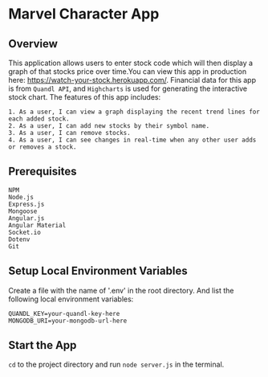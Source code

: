 # Marvel Character App

## Overview

This application allows users to enter stock code which will then display a graph of that stocks price over time.You can view this app in production here: https://watch-your-stock.herokuapp.com/.
Financial data for this app is from ```Quandl API```, and ```Highcharts``` is used for generating the interactive stock chart. The features of this app includes:
```
1. As a user, I can view a graph displaying the recent trend lines for each added stock.
2. As a user, I can add new stocks by their symbol name.
3. As a user, I can remove stocks.
4. As a user, I can see changes in real-time when any other user adds or removes a stock.
```
## Prerequisites
```
NPM
Node.js
Express.js
Mongoose
Angular.js
Angular Material
Socket.io
Dotenv
Git
```

## Setup Local Environment Variables

Create a file with the name of '.env' in the root directory. And list the following local environment variables:
```
QUANDL_KEY=your-quandl-key-here
MONGODB_URI=your-mongodb-url-here
```

## Start the App

`cd` to the project directory and run `node server.js` in the terminal.

